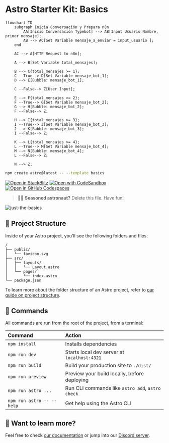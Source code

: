 # Astro Starter Kit: Basics

```mermaid
flowchart TD
    subgraph Inicia Conversación y Prepara n8n
        AA[Inicio Conversación Typebot] --> AB[Input Usuario Nombre, primer mensaje];
        AB --> AC[Set Variable mensaje_a_enviar = input_usuario ];
    end

    AC --> A[HTTP Request to n8n];
    
    A --> B[Set Variable total_mensajes];

    B --> C{total_mensajes >= 1};
    C --True--> D[Set Variable mensaje_bot_1];
    D --> E[Bubble: mensaje_bot_1];
    
    C --False--> Z[User Input];

    E --> F{total_mensajes >= 2};
    F --True--> G[Set Variable mensaje_bot_2];
    G --> H[Bubble: mensaje_bot_2];
    F --False--> Z;

    H --> I{total_mensajes >= 3};
    I --True--> J[Set Variable mensaje_bot_3];
    J --> K[Bubble: mensaje_bot_3];
    I --False--> Z;

    K --> L{total_mensajes >= 4};
    L --True--> M[Set Variable mensaje_bot_4];
    M --> N[Bubble: mensaje_bot_4];
    L --False--> Z;
    
    N --> Z;
```

```sh
npm create astro@latest -- --template basics
```

[![Open in StackBlitz](https://developer.stackblitz.com/img/open_in_stackblitz.svg)](https://stackblitz.com/github/withastro/astro/tree/latest/examples/basics)
[![Open with CodeSandbox](https://assets.codesandbox.io/github/button-edit-lime.svg)](https://codesandbox.io/p/sandbox/github/withastro/astro/tree/latest/examples/basics)
[![Open in GitHub Codespaces](https://github.com/codespaces/badge.svg)](https://codespaces.new/withastro/astro?devcontainer_path=.devcontainer/basics/devcontainer.json)

> 🧑‍🚀 **Seasoned astronaut?** Delete this file. Have fun!

![just-the-basics](https://github.com/withastro/astro/assets/2244813/a0a5533c-a856-4198-8470-2d67b1d7c554)

## 🚀 Project Structure

Inside of your Astro project, you'll see the following folders and files:

```text
/
├── public/
│   └── favicon.svg
├── src/
│   ├── layouts/
│   │   └── Layout.astro
│   └── pages/
│       └── index.astro
└── package.json
```

To learn more about the folder structure of an Astro project, refer to [our guide on project structure](https://docs.astro.build/en/basics/project-structure/).

## 🧞 Commands

All commands are run from the root of the project, from a terminal:

| Command                   | Action                                           |
| :------------------------ | :----------------------------------------------- |
| `npm install`             | Installs dependencies                            |
| `npm run dev`             | Starts local dev server at `localhost:4321`      |
| `npm run build`           | Build your production site to `./dist/`          |
| `npm run preview`         | Preview your build locally, before deploying     |
| `npm run astro ...`       | Run CLI commands like `astro add`, `astro check` |
| `npm run astro -- --help` | Get help using the Astro CLI                     |

## 👀 Want to learn more?

Feel free to check [our documentation](https://docs.astro.build) or jump into our [Discord server](https://astro.build/chat).
